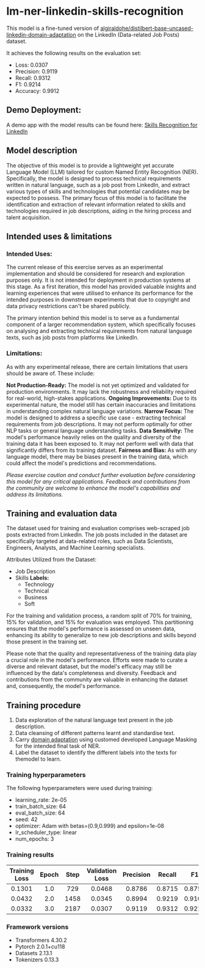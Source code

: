 # lm-ner-linkedin-skills-recognition

This model is a fine-tuned version of [algiraldohe/distilbert-base-uncased-linkedin-domain-adaptation](https://huggingface.co/algiraldohe/distilbert-base-uncased-linkedin-domain-adaptation) on the LinkedIn (Data-related Job Posts) dataset.

It achieves the following results on the evaluation set:
- Loss: 0.0307
- Precision: 0.9119
- Recall: 0.9312
- F1: 0.9214
- Accuracy: 0.9912

## Demo Deployment:
A demo app with the model results can be found here: [Skills Recognition for LinkedIn](https://huggingface.co/spaces/algiraldohe/algiraldohe-lm-ner-linkedin-skills-recognition)

## Model description

The objective of this model is to provide a lightweight yet accurate Language Model (LLM) tailored for custom Named Entity Recognition (NER). Specifically, the model is designed to process technical requirements written in natural language, such as a job post from LinkedIn, and extract various types of skills and technologies that potential candidates may be expected to possess. The primary focus of this model is to facilitate the identification and extraction of relevant information related to skills and technologies required in job descriptions, aiding in the hiring process and talent acquisition.


## Intended uses & limitations

### Intended Uses:

The current release of this exercise serves as an experimental implementation and should be considered for research and exploration purposes only. It is not intended for deployment in production systems at this stage. As a first iteration, this model has provided valuable insights and learning experiences that were utilised to enhance its performance for the intended purposes in downstream experiments that due to copyright and data privacy restrictions can't be shared publicly.


The primary intention behind this model is to serve as a fundamental component of a larger recommendation system, which specifically focuses on analysing and extracting technical requirements from natural language texts, such as job posts from platforms like LinkedIn.

### Limitations:

As with any experimental release, there are certain limitations that users should be aware of. These include:

**Not Production-Ready:** The model is not yet optimized and validated for production environments. It may lack the robustness and reliability required for real-world, high-stakes applications.
**Ongoing Improvements:** Due to its experimental nature, the model still has certain inaccuracies and limitations in understanding complex natural language variations.
**Narrow Focus:** The model is designed to address a specific use case - extracting technical requirements from job descriptions. It may not perform optimally for other NLP tasks or general language understanding tasks.
**Data Sensitivity:** The model's performance heavily relies on the quality and diversity of the training data it has been exposed to. It may not perform well with data that significantly differs from its training dataset.
**Fairness and Bias:** As with any language model, there may be biases present in the training data, which could affect the model's predictions and recommendations.

*Please exercise caution and conduct further evaluation before considering this model for any critical applications. Feedback and contributions from the community are welcome to enhance the model's capabilities and address its limitations.*

## Training and evaluation data

The dataset used for training and evaluation comprises web-scraped job posts extracted from LinkedIn. The job posts included in the dataset are specifically targeted at data-related roles, such as Data Scientists, Engineers, Analysts, and Machine Learning specialists.

Attributes Utilized from the Dataset:

- Job Description
- Skills
    **Labels:**
    - Technology
    - Technical
    - Business
    - Soft

For the training and validation process, a random split of 70% for training, 15% for validation, and 15% for evaluation was employed. This partitioning ensures that the model's performance is assessed on unseen data, enhancing its ability to generalize to new job descriptions and skills beyond those present in the training set.

Please note that the quality and representativeness of the training data play a crucial role in the model's performance. Efforts were made to curate a diverse and relevant dataset, but the model's efficacy may still be influenced by the data's completeness and diversity. Feedback and contributions from the community are valuable in enhancing the dataset and, consequently, the model's performance.

## Training procedure

1. Data exploration of the natural language text present in the job description.
2. Data cleansing of different patterns learnt and standardise text.
3. Carry [domain adaptation](https://huggingface.co/algiraldohe/distilbert-base-uncased-linkedin-domain-adaptation) using customed developed Language Masking for the intended final task of NER.
4. Label the dataset to identify the different labels into the texts for themodel to learn.


### Training hyperparameters

The following hyperparameters were used during training:
- learning_rate: 2e-05
- train_batch_size: 64
- eval_batch_size: 64
- seed: 42
- optimizer: Adam with betas=(0.9,0.999) and epsilon=1e-08
- lr_scheduler_type: linear
- num_epochs: 3

### Training results

| Training Loss | Epoch | Step | Validation Loss | Precision | Recall | F1     | Accuracy |
|:-------------:|:-----:|:----:|:---------------:|:---------:|:------:|:------:|:--------:|
| 0.1301        | 1.0   | 729  | 0.0468          | 0.8786    | 0.8715 | 0.8750 | 0.9863   |
| 0.0432        | 2.0   | 1458 | 0.0345          | 0.8994    | 0.9219 | 0.9105 | 0.9900   |
| 0.0332        | 3.0   | 2187 | 0.0307          | 0.9119    | 0.9312 | 0.9214 | 0.9912   |


### Framework versions

- Transformers 4.30.2
- Pytorch 2.0.1+cu118
- Datasets 2.13.1
- Tokenizers 0.13.3